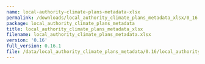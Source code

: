 ```yaml
---
name: local-authority-climate-plans-metadata-xlsx
permalink: /downloads/local_authority_climate_plans_metadata_xlsx/0_16
package: local_authority_climate_plans_metadata
title: local_authority_climate_plans_metadata_xlsx
filename: local_authority_climate_plans_metadata.xlsx
version: '0.16'
full_version: 0.16.1
file: /data/local_authority_climate_plans_metadata/0.16/local_authority_climate_plans_metadata.xlsx
---
```

